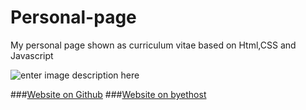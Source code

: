 # Personal-page
My personal page shown as curriculum vitae based on Html,CSS and Javascript

![enter image description here](https://github.com/DINGDAMU/Personal-page/blob/master/show.png)

###[Website on Github](https://dingdamu.github.io/Personal-page/)
###[Website on byethost](http://dingdamu.byethost14.com/)  
